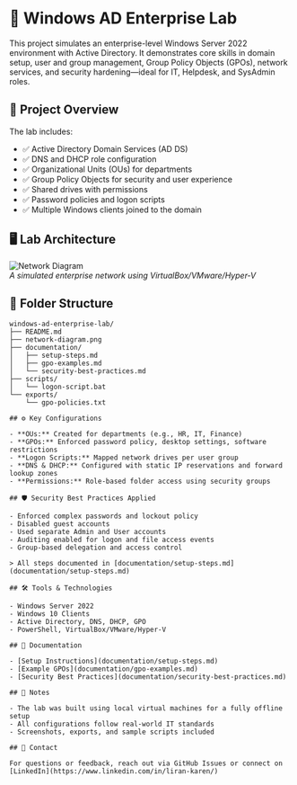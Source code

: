 # 🏢 Windows AD Enterprise Lab

This project simulates an enterprise-level Windows Server 2022 environment with Active Directory. It demonstrates core skills in domain setup, user and group management, Group Policy Objects (GPOs), network services, and security hardening—ideal for IT, Helpdesk, and SysAdmin roles.

## 📌 Project Overview

The lab includes:

- ✅ Active Directory Domain Services (AD DS)
- ✅ DNS and DHCP role configuration
- ✅ Organizational Units (OUs) for departments
- ✅ Group Policy Objects for security and user experience
- ✅ Shared drives with permissions
- ✅ Password policies and logon scripts
- ✅ Multiple Windows clients joined to the domain

## 🖥️ Lab Architecture

![Network Diagram](network-diagram.png)  
*A simulated enterprise network using VirtualBox/VMware/Hyper-V*

## 📂 Folder Structure

```plaintext
windows-ad-enterprise-lab/
├── README.md
├── network-diagram.png
├── documentation/
│   ├── setup-steps.md
│   ├── gpo-examples.md
│   └── security-best-practices.md
├── scripts/
│   └── logon-script.bat
└── exports/
    └── gpo-policies.txt

## ⚙️ Key Configurations

- **OUs:** Created for departments (e.g., HR, IT, Finance)
- **GPOs:** Enforced password policy, desktop settings, software restrictions
- **Logon Scripts:** Mapped network drives per user group
- **DNS & DHCP:** Configured with static IP reservations and forward lookup zones
- **Permissions:** Role-based folder access using security groups

## 🛡️ Security Best Practices Applied

- Enforced complex passwords and lockout policy
- Disabled guest accounts
- Used separate Admin and User accounts
- Auditing enabled for logon and file access events
- Group-based delegation and access control

> All steps documented in [documentation/setup-steps.md](documentation/setup-steps.md)

## 🛠️ Tools & Technologies

- Windows Server 2022
- Windows 10 Clients
- Active Directory, DNS, DHCP, GPO
- PowerShell, VirtualBox/VMware/Hyper-V

## 📘 Documentation

- [Setup Instructions](documentation/setup-steps.md)
- [Example GPOs](documentation/gpo-examples.md)
- [Security Best Practices](documentation/security-best-practices.md)

## 📌 Notes

- The lab was built using local virtual machines for a fully offline setup
- All configurations follow real-world IT standards
- Screenshots, exports, and sample scripts included

## 📧 Contact

For questions or feedback, reach out via GitHub Issues or connect on [LinkedIn](https://www.linkedin.com/in/liran-karen/)

